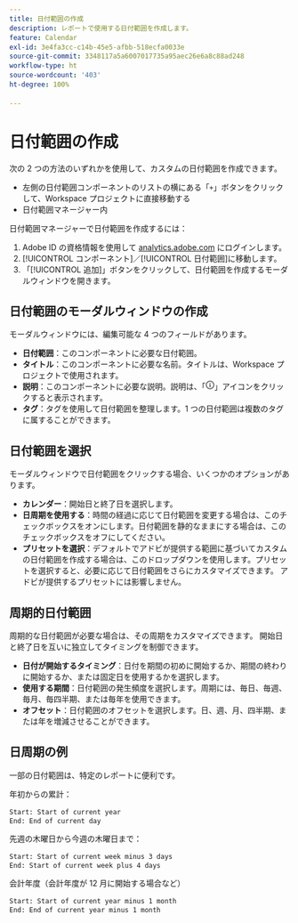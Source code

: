 ```yaml
---
title: 日付範囲の作成
description: レポートで使用する日付範囲を作成します。
feature: Calendar
exl-id: 3e4fa3cc-c14b-45e5-afbb-518ecfa0033e
source-git-commit: 3348117a5a6007017735a95aec26e6a8c88ad248
workflow-type: ht
source-wordcount: '403'
ht-degree: 100%

---
```


# 日付範囲の作成

次の 2 つの方法のいずれかを使用して、カスタムの日付範囲を作成できます。

* 左側の日付範囲コンポーネントのリストの横にある「`+`」ボタンをクリックして、Workspace プロジェクトに直接移動する
* 日付範囲マネージャー内

日付範囲マネージャーで日付範囲を作成するには：

1. Adobe ID の資格情報を使用して [analytics.adobe.com](https://analytics.adobe.com) にログインします。
1. [!UICONTROL コンポーネント]／[!UICONTROL 日付範囲]に移動します。
1. 「[!UICONTROL 追加]」ボタンをクリックして、日付範囲を作成するモーダルウィンドウを開きます。

## 日付範囲のモーダルウィンドウの作成

モーダルウィンドウには、編集可能な 4 つのフィールドがあります。

* **日付範囲**：このコンポーネントに必要な日付範囲。
* **タイトル**：このコンポーネントに必要な名前。タイトルは、Workspace プロジェクトで使用されます。
* **説明**：このコンポーネントに必要な説明。説明は、「![i](../assets/i.png)」アイコンをクリックすると表示されます。
* **タグ**：タグを使用して日付範囲を整理します。1 つの日付範囲は複数のタグに属することができます。

## 日付範囲を選択

モーダルウィンドウで日付範囲をクリックする場合、いくつかのオプションがあります。

* **カレンダー**：開始日と終了日を選択します。
* **日周期を使用する**：時間の経過に応じて日付範囲を変更する場合は、このチェックボックスをオンにします。日付範囲を静的なままにする場合は、このチェックボックスをオフにしてください。
* **プリセットを選択**：デフォルトでアドビが提供する範囲に基づいてカスタムの日付範囲を作成する場合は、このドロップダウンを使用します。プリセットを選択すると、必要に応じて日付範囲をさらにカスタマイズできます。 アドビが提供するプリセットには影響しません。

## 周期的日付範囲

周期的な日付範囲が必要な場合は、その周期をカスタマイズできます。 開始日と終了日を互いに独立してタイミングを制御できます。

* **日付が開始するタイミング**：日付を期間の初めに開始するか、期間の終わりに開始するか、または固定日を使用するかを選択します。
* **使用する期間**：日付範囲の発生頻度を選択します。周期には、毎日、毎週、毎月、毎四半期、または毎年を使用できます。
* **オフセット**：日付範囲のオフセットを選択します。日、週、月、四半期、または年を増減させることができます。

## 日周期の例

一部の日付範囲は、特定のレポートに便利です。

年初からの累計：

```text
Start: Start of current year
End: End of current day
```

先週の木曜日から今週の木曜日まで：

```text
Start: Start of current week minus 3 days
End: Start of current week plus 4 days
```

会計年度（会計年度が 12 月に開始する場合など）

```text
Start: Start of current year minus 1 month
End: End of current year minus 1 month
```
